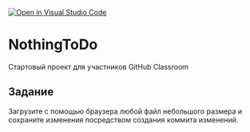 [![Open in Visual Studio Code](https://classroom.github.com/assets/open-in-vscode-2e0aaae1b6195c2367325f4f02e2d04e9abb55f0b24a779b69b11b9e10269abc.svg)](https://classroom.github.com/online_ide?assignment_repo_id=16490181&assignment_repo_type=AssignmentRepo)
# NothingToDo
Стартовый проект для участников GitHub Classroom

## Задание 
Загрузите с помощью браузера любой файл небольшого размера и сохраните изменения
посредством создания коммита изменений.
